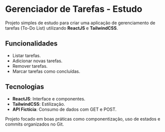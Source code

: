 # Gerenciador de Tarefas - Estudo

Projeto simples de estudo para criar uma aplicação de gerenciamento de tarefas (To-Do List) utilizando **ReactJS** e **TailwindCSS**.

## Funcionalidades
- Listar tarefas.
- Adicionar novas tarefas.
- Remover tarefas.
- Marcar tarefas como concluídas.

## Tecnologias
- **ReactJS**: Interface e componentes.
- **TailwindCSS**: Estilização.
- **API Fictícia**: Consumo de dados com GET e POST.

Projeto focado em boas práticas como componentização, uso de estados e commits organizados no Git.
